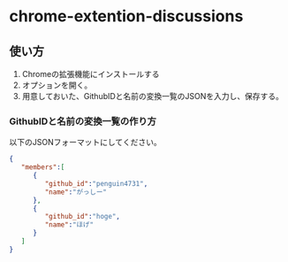 # chrome-extention-discussions

## 使い方
1. Chromeの拡張機能にインストールする
2. オプションを開く。
3. 用意しておいた、GithubIDと名前の変換一覧のJSONを入力し、保存する。

### GithubIDと名前の変換一覧の作り方

以下のJSONフォーマットにしてください。

```json
{
   "members":[
      {
         "github_id":"penguin4731",
         "name":"がっしー"
      },
      {
         "github_id":"hoge",
         "name":"ほげ"
      }
   ]
}
```
